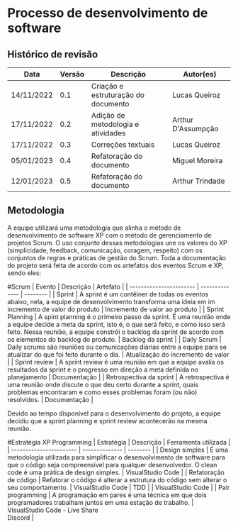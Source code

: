 # Processo de desenvolvimento de software

## Histórico de revisão 

| Data       | Versão | Descrição                           | Autor(es)     |
| ---------- | ------ | ----------------------------------- | ------------- |
| 14/11/2022 | 0.1    | Criação e estruturação do documento | Lucas Queiroz |
| 17/11/2022 | 0.2    | Adição de metodologia e atividades  | Arthur D'Assumpção |
| 17/11/2022 | 0.3    | Correções textuais                  | Lucas Queiroz |
| 05/01/2023 | 0.4    | Refatoração do documento            | Miguel Moreira |
| 12/01/2023 | 0.5    | Refatoração do documento            | Arthur Trindade |

## Metodologia
A equipe utilizará uma metodologia que alinha o método de desenvolvimento de software XP com o método de gerenciamento de projetos Scrum. O uso conjunto dessas metodologias une os valores do XP (simplicidade, feedback, comunicação, coragem, respeito) com os conjuntos de regras e práticas de gestão do Scrum.
Toda a documentação do projeto será feita de acordo com os artefatos dos eventos Scrum e XP, sendo eles:

#Scrum
| Evento                  | Descrição      | Artefato | 
| ----------------------- | -------------- | -------- |
| Sprint | A sprint é um contêiner de todas os eventos abaixo, nela, a equipe de desenvolvimento transforma uma ideia em im incremento de valor do produto | Incremento de valor ao produto |
| Sprint Planning | A spint planning é o primeiro passo da sprint. É uma reunião onde a equipe decide a meta da sprint, isto é, o que será feito, e como isso será feito. Nessa reunião, a equipe constrói o backlog da sprint de acordo com os elementos do backlog do produto. | Backlog da sprint |
| Daily Scrum | Daily scrums são reuniões ou comunicações diárias entre a equipe para se atualizar do que foi feito durante o dia. | Atualização do incremento de valor |
| Sprint review | A sprint review é uma reunião em que a equipe avalia os resultados da sprint e o progresso em direção a meta definida no planejamento | Documentação | 
| Retrospectiva da sprint | A retrospectiva é uma reunião onde discute o que deu certo durante a sprint, quais problemas encontraram e 
como esses problemas foram (ou não) resolvidos. | Documentação |

Devido ao tempo disponível para o desenvolvimento do projeto, a equipe decidiu que a sprint planning e sprint review acontecerão na mesma reunião.

#Estratégia XP Programming
| Estratégia              | Descrição      | Ferramenta utilizada | 
| ----------------------- | -------------- | -------- |
| Design simples | É uma metodologia utilizada para simplificar o desenvolvimento de software para que o código seja compreensível para qualquer desenvolvedor. O clean code é uma prática de design simples. | VisualStudio Code |
| Refatoração de código | Refatorar o código é alterar a estrutura do código sem alterar o seu 
comportamento. | VisualStudio Code | TDD |  | VisualStudio Code |
| Pair programming | A programação em pares é uma técnica em que dois programadores trabalham juntos em uma estação de trabalho. | VisualStudio Code - Live Share<br>Discord |


